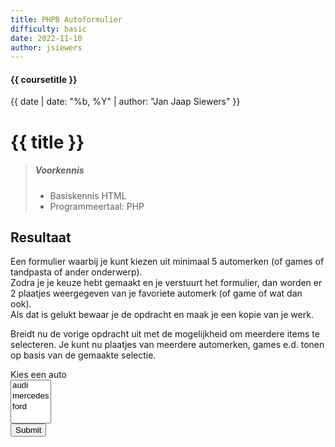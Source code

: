 ```yaml
---
title: PHPB Autoformulier
difficulty: basic
date: 2022-11-10
author: jsiewers
---
```


#### {{ coursetitle }}
{{ date | date: "%b, %Y" | author: "Jan Jaap Siewers" }}

# {{ title }}

> ##### Voorkennis
> * Basiskennis HTML
> * Programmeertaal: PHP


## Resultaat
Een formulier waarbij je kunt kiezen uit minimaal 5 automerken (of games of tandpasta of ander onderwerp).  
Zodra je je keuze hebt gemaakt en je verstuurt het formulier, dan worden er 2 plaatjes weergegeven van je favoriete automerk (of game of wat dan ook).  
Als dat is gelukt bewaar je de opdracht en maak je een kopie van je werk.

Breidt nu de vorige opdracht uit met de mogelijkheid om meerdere items te selecteren. 
Je kunt nu plaatjes van meerdere automerken, games e.d. tonen op basis van de gemaakte selectie.

<div class="html">
    <form action="https://static.edutorial.nl/php/auto_choice.php" method="post">
        <label style="display:block;" for="auto">Kies een auto</label>
        <select name="auto[]" multiple>
            <option>audi</option>
            <option>mercedes</option>
            <option>ford</option>
        </select><br>
        <input type="submit">
    </form>
</div>